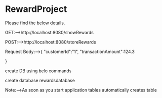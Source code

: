 # RewardProject

Please find the below details.

GET:-->http://localhost:8080/showRewards

POST:-->http://localhost:8080/storeRewards

Request Body:-->{
    "customerId":"1",
    "transactionAmount":124.3
 
}

create DB using belo commands

create database rewardsdatabase

Note:-->As soon as you start application tables automatically creates table
